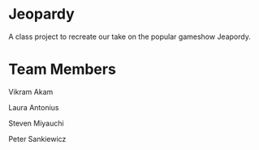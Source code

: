 # Jeopardy
A class project to recreate our take on the popular gameshow Jeapordy.

# Team Members

Vikram Akam

Laura Antonius

Steven Miyauchi

Peter Sankiewicz
